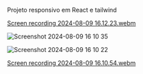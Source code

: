 Projeto responsivo  em React e tailwind 


[Screen recording 2024-08-09 16.12.23.webm](https://github.com/user-attachments/assets/e1af1a44-dbbf-44d6-8ca3-61b5b1f3437b)

![Screenshot 2024-08-09 16 10 35](https://github.com/user-attachments/assets/19c0f54b-cfb9-427c-ae83-0401cb7876de)

![Screenshot 2024-08-09 16 10 22](https://github.com/user-attachments/assets/15270dee-81aa-43f7-8e03-439867d20920)

[Screen recording 2024-08-09 16.10.54.webm](https://github.com/user-attachments/assets/ff794ae6-b58b-4c2f-8fde-93e3a91d6216)
